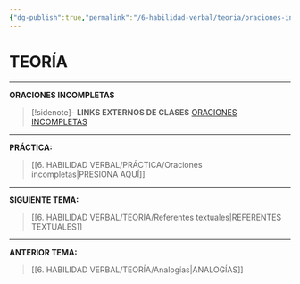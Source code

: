 ```yaml
---
{"dg-publish":true,"permalink":"/6-habilidad-verbal/teoria/oraciones-incompletas/","tags":["RV","Teoría","Incompleto"]}
---
```


# TEORÍA
---
**ORACIONES INCOMPLETAS** 

>[!sidenote]- **LINKS EXTERNOS DE CLASES** 
>[ORACIONES INCOMPLETAS](https://www.youtube.com/watch?v=i-CcpunvmZ4) 



---
**PRÁCTICA:** 
>[[6. HABILIDAD VERBAL/PRÁCTICA/Oraciones incompletas\|PRESIONA AQUÍ]]

---
**SIGUIENTE TEMA:** 
>[[6. HABILIDAD VERBAL/TEORÍA/Referentes textuales\|REFERENTES TEXTUALES]]

---
**ANTERIOR TEMA:** 
>[[6. HABILIDAD VERBAL/TEORÍA/Analogías\|ANALOGÍAS]]



